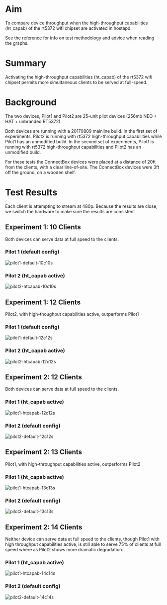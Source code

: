 # Aim

To compare device throughput when the high-throughput capabilities (ht_capab) of the rt5372 wifi chipset are activated in hostapd.

See the [reference](reference.md) for info on test methodology and advice when reading the graphs.

# Summary

Activating the high-throughput capabilities (ht_capab) of the rt5372 wifi chipset permits more simultaneous clients to be served at full-speed.

# Background

The two devices, Pilot1 and Pilot2 are 25-unit pilot devices (256mb NEO + HAT + unbranded RT5372).

Both devices are running with a 20170809 mainline build. In the first set of experiments, Pilot2 is running with rt5372 high-throughput capabilities while Pilot1 has an unmodified build. In the second set of experiments, Pilot1 is running with rt5372 high-throughput capabilities and Pilot2 has an unmodified build.

For these tests the ConnectBox devices were placed at a distance of 20ft from the clients, with a clear line-of-site. The ConnectBox devices were 3ft off the ground, on a wooden shelf.

# Test Results

Each client is attempting to stream at 480p. Because the results are close, we switch the hardware to make sure the results are consistent

## Experiment 1: 10 Clients

Both devices can serve data at full speed to the clients.

### Pilot 1 (default config)

![pilot1-default-10c10s]

### Pilot 2 (ht_capab active)

![pilot2-htcapab-10c10s]

## Experiment 1: 12 Clients

Pilot2, with high-thoughput capabilities active, outperforms Pilot1

### Pilot 1 (default config)

![pilot1-default-12c12s]

### Pilot 2 (ht_capab active)

![pilot2-htcapab-12c12s]

## Experiment 2: 12 Clients

Both devices can serve data at full speed to the clients.

### Pilot 1 (ht_capab active)

![pilot1-htcapab-12c12s]

### Pilot 2 (default config)

![pilot2-default-12c12s]

## Experiment 2: 13 Clients

Pilot1, with high-throughput capabilities active, outperforms Pilot2

### Pilot 1 (ht_capab active)

![pilot1-htcapab-13c13s]

### Pilot 2 (default config)

![pilot2-default-13c13s]

## Experiment 2: 14 Clients

Neither device can serve data at full speed to the clients, though Pilot1 with high throughput capabilities active, is still able to serve 75% of clients at full speed where as Pilot2 shows more dramatic degradation.

### Pilot 1 (ht_capab active)

![pilot1-htcapab-14c14s]

### Pilot 2 (default config)

![pilot2-default-14c14s]


[pilot1-default-10c10s]: htcapab_images/pilot1-test_inventories_10c10s-480p-@20ft-pilot2-htcapab-1708171941.png
[pilot1-default-12c12s]: htcapab_images/pilot1-test_inventories_12c12s-480p-@20ft-pilot2-htcapab-1708171941.png
[pilot2-htcapab-10c10s]: htcapab_images/pilot2-test_inventories_10c10s-480p-@20ft-pilot2-htcapab-1708171941.png
[pilot2-htcapab-12c12s]: htcapab_images/pilot2-test_inventories_12c12s-480p-@20ft-pilot2-htcapab-1708171941.png
[pilot1-htcapab-12c12s]: htcapab_images/pilot1-test_inventories_12c12s-480p-@20ft-pilot1-capab-1708240542.png
[pilot1-htcapab-13c13s]: htcapab_images/pilot1-test_inventories_13c13s-480p-@20ft-pilot1-capab-1708240542.png
[pilot1-htcapab-14c14s]: htcapab_images/pilot1-test_inventories_14c14s-480p-@20ft-pilot1-capab-1708240542.png
[pilot2-default-12c12s]: htcapab_images/pilot2-test_inventories_12c12s-480p-@20ft-pilot1-capab-1708240542.png
[pilot2-default-13c13s]: htcapab_images/pilot2-test_inventories_13c13s-480p-@20ft-pilot1-capab-1708240542.png
[pilot2-default-14c14s]: htcapab_images/pilot2-test_inventories_14c14s-480p-@20ft-pilot1-capab-1708240542.png
